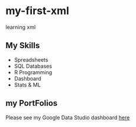 # my-first-xml
learning xml

## My Skills

- Spreadsheets
- SQL Databases
- R Programming
- Dashboard
- Stats & ML

## my PortFolios

Please see my Google Data Studio dashboard  [here](https://www.google.com)
